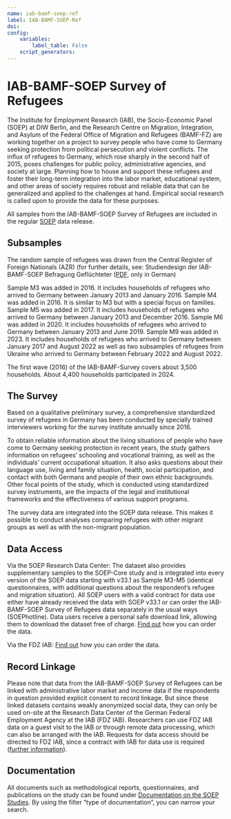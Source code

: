 ```yaml
---
name: iab-bamf-soep-ref
label: IAB-BAMF-SOEP-Ref
doi: 
config:
    variables:
        label_table: False
    script_generators:        
---
```


# IAB-BAMF-SOEP Survey of Refugees

The Institute for Employment Research (IAB), the Socio-Economic Panel (SOEP) at DIW Berlin, and the Research Centre on Migration, Integration, and Asylum of the Federal Office of Migration and Refugees (BAMF-FZ) are working together on a project to survey people who have come to Germany seeking protection from political persecution and violent conflicts. The influx of refugees to Germany, which rose sharply in the second half of 2015, poses challenges for public policy, administrative agencies, and society at large. Planning how to house and support these refugees and foster their long-term integration into the labor market, educational system, and other areas of society requires robust and reliable data that can be generalized and applied to the challenges at hand. Empirical social research is called upon to provide the data for these purposes.

All samples from the IAB-BAMF-SOEP Survey of Refugees are included in the regular [SOEP](https://paneldata.org/soep-core/) data release.

## Subsamples

The random sample of refugees was drawn from the Central Register of Foreign Nationals (AZR) (for further details, see: Studiendesign der IAB-BAMF-SOEP Befragung Geflüchteter ([PDF](https://www.diw.de/documents/publikationen/73/diw_01.c.571019.de/diw_ssp0365.pdf), only in German)

Sample M3 was added in 2016. It includes households of refugees who arrived to Germany between January 2013 and January 2016.
Sample M4 was added in 2016. It is similar to M3 but with a special focus on families.
Sample M5 was added in 2017. It includes households of refugees who arrived to Germany between January 2013 and December 2016.
Sample M6 was added in 2020. It includes households of refugees who arrived to Germany between January 2013 and June 2019.
Sample M9 was added in 2023. It includes households of refugees who arrived to Germany between January 2017 and August 2022 as well as two subsamples of refugees from Ukraine who arrived to Germany between February 2022 and August 2022. 

The first wave (2016) of the IAB-BAMF-Survey covers about 3,500 households. About 4,400 households participated in 2024.

## The Survey

Based on a qualitative preliminary survey, a comprehensive standardized survey of refugees in Germany has been conducted by specially trained interviewers working for the survey institute annually since 2016.

To obtain reliable information about the living situations of people who have come to Germany seeking protection in recent years, the study gathers information on refugees’ schooling and vocational training, as well as the individuals’ current occupational situation. It also asks questions about their language use, living and family situation, health, social participation, and contact with both Germans and people of their own ethnic backgrounds. Other focal points of the study, which is conducted using standardized survey instruments, are the impacts of the legal and institutional frameworks and the effectiveness of various support programs.

The survey data are integrated into the SOEP data release. This makes it possible to conduct analyses comparing refugees with other migrant groups as well as with the non-migrant population.

## Data Access

Via the SOEP Research Data Center: The dataset also provides supplementary samples to the SOEP-Core study and is integrated into every version of the SOEP data starting with v33.1 as Sample M3-M5 (identical questionnaires, with additional questions about the respondent’s refugee and migration situation). All SOEP users with a valid contract for data use either have already received the data with SOEP v33.1 or can order the IAB-BAMF-SOEP Survey of Refugees data separately in the usual ways (SOEPhotline). Data users receive a personal safe download link, allowing them to download the dataset free of charge. [Find out](https://www.diw.de/en/diw_01.c.601584.en/data_access.html) how you can order the data.

Via  the FDZ IAB: [Find out](https://fdz.iab.de/datenzugang/) how you can order the data.

## Record Linkage

Please note that data from the IAB-BAMF-SOEP Survey of Refugees can be linked with administrative labor market and income data if the respondents in question provided explicit consent to record linkage. But since these linked datasets contains weakly anonymized social data, they can only be used on-site at the Research Data Center of the German Federal Employment Agency at the IAB (FDZ IAB). Researchers can use FDZ IAB data on a guest visit to the IAB or through remote data processing, which can also be arranged with the IAB. Requests for data access should be directed to FDZ IAB, since a contract with IAB for data use is required ([further information](https://fdz.iab.de/datenzugang/scientific-use-files/)).


## Documentation

All documents such as methodological reports, questionnaires, and publications on the study can be found under [Documentation on the SOEP Studies](https://www.diw.de/en/diw_01.c.791582.en/documentation_of_the_soep_studies_-_all_survey_papers.html?soep_datensatz_id[]=696377). By using the filter “type of documentation”, you can narrow your search.

